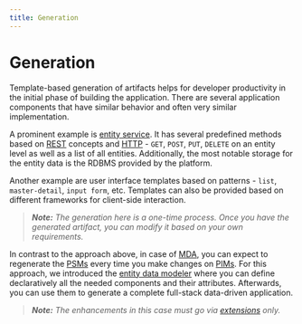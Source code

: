 ```yaml
---
title: Generation
---
```


Generation
===

Template-based generation of artifacts helps for developer productivity in the initial phase of building the application. There are several application components that have similar behavior and often very similar implementation. 

A prominent example is [entity service](../entity-service/). It has several predefined methods based on [REST](http://en.wikipedia.org/wiki/Representational_state_transfer) concepts and [HTTP](http://en.wikipedia.org/wiki/Hypertext_Transfer_Protocol) - `GET`, `POST`, `PUT`, `DELETE` on an entity level as well as a list of all entities. Additionally, the most notable storage for the entity data is the RDBMS provided by the platform.

Another example are user interface templates based on patterns - `list`, `master-detail`, `input form`, etc. 
Templates can also be provided based on different frameworks for client-side interaction.

> _**Note:** The generation here is a one-time process. Once you have the generated artifact, you can modify it based on your own requirements._

In contrast to the approach above, in case of [MDA](http://en.wikipedia.org/wiki/Model-driven_architecture), 
you can expect to regenerate the [PSMs](http://en.wikipedia.org/wiki/Platform-specific_model) every time you make changes on [PIMs](http://en.wikipedia.org/wiki/Platform-independent_model). For this approach, we introduced the [entity data modeler](../../ide/modelers/entity-data) where you can define declaratively all the needed components and their attributes. Afterwards, you can use them to generate a complete full-stack data-driven application.

> _**Note:** The enhancements in this case must go via [extensions](../extensions/) only._

